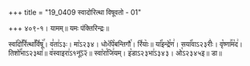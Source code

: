 +++
title = "19_0409 स्वादोरित्था विषूवतो - 01"

+++
४०९-१। यामम्॥ यमः पंक्तिरिन्द्रः॥

स्वा꣤꣯दो꣣꣯रि꣤त्था꣣꣯वि꣤षू꣥꣯। व꣣ता꣢ऽ३ः। मा꣡ऽ२३४। धोᳲ꣯पि꣥बन्तिगौ꣯। रि꣤याः꣥॥ या꣡꣯इन्द्रे꣯ण꣢। सया꣡꣯वाऽ२३रीः꣢। वृ꣡ष्णा꣢꣯म꣡द꣢। तिशो꣡꣯भाऽ२३था꣢॥ व꣡स्वाइरा꣢ऽ१नूऽ᳒२᳒॥ स्वा꣡रा꣯जि꣢यम्। इ꣡डाऽ२३भा꣢ऽ३४३। ओ꣡ऽ२३४५इ॥ डा॥